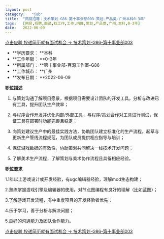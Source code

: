 ```yaml
---
layout:	post
category:	"job"
title:	"网易招聘：技术策划-G86-第十事业部003-策划-产品类-广州本科0-3年"
tags:	[网易,招聘,面试,找工作,工作,内推,策划,产品类,广州,本科,0-3年]
date:	2022-06-09
---
```


[点击应聘 投递简历就有面试机会 ->  技术策划-G86-第十事业部003](http://mobile.bole.netease.com/bole/boleDetail?id=35772&employeeId=346f03c3cda5f04c&key=all)



- **学历要求： **本科
- **工作年限： **0-3年
- **所属部门： **第十事业部-百源工作室-G86
- **工作城市： **广州
- **发布日期： **2022-06-09



**职位描述**

1. 与策划沟通了解项目愿景，根据项目需要设计团队的开发工具，分析与改进已有工具，提升团队生产效率；

2. 与程序合作开发并优化内部/外部工具，与程序/策划合作对工具进行测试，保证工具在部署时功能完善且稳定；

3. 向策划建议生产中的最佳实践方法，协助团队建立标准化的生产流程，起草与更新生产管线流程规范，为团队成员提供相应指导与培训；

4. 保证游戏数据的有效性，协助策划共同解决一线技术开发问题；

5. 了解美术生产流程，了解策划与美术协作流程且具备相应经验。



**职位要求**

1.1年以上游戏设计或开发经验，有ugc编辑器经验，理解mod生态构建；

2.熟练掌握游戏引擎及编辑器的使用，对节点图编程有良好的理解（比如蓝图）；

3.了解游戏开发流程，有中重度项目的开发经验者优先；

4.乐于学习，善于分析与解决问题；

5.良好的沟通能力及团队合作能力。



[点击应聘 投递简历就有面试机会 ->  技术策划-G86-第十事业部003](http://mobile.bole.netease.com/bole/boleDetail?id=35772&employeeId=346f03c3cda5f04c&key=all)